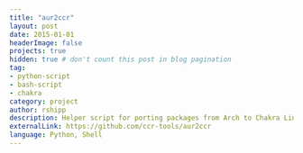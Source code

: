 ```yaml
---
title: "aur2ccr"
layout: post
date: 2015-01-01
headerImage: false
projects: true
hidden: true # don't count this post in blog pagination
tag:
- python-script
- bash-script
- chakra
category: project
author: rshipp
description: Helper script for porting packages from Arch to Chakra Linux.
externalLink: https://github.com/ccr-tools/aur2ccr
language: Python, Shell
---
```

